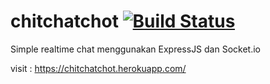 # chitchatchot [![Build Status](https://travis-ci.com/gentahei/chitchatchot.svg?branch=master)](https://travis-ci.com/gentahei/chitchatchot)

Simple realtime chat menggunakan ExpressJS dan Socket.io

visit : https://chitchatchot.herokuapp.com/

